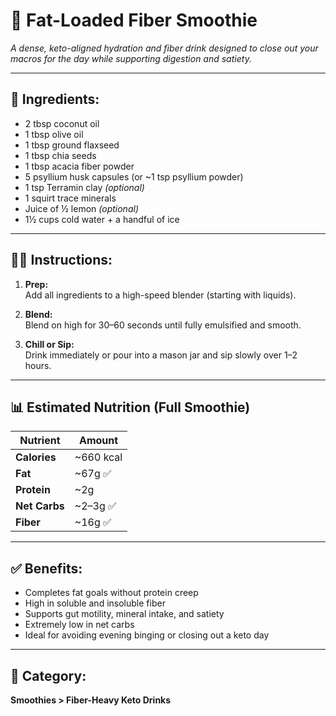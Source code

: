 # 🥥 Fat-Loaded Fiber Smoothie  
*A dense, keto-aligned hydration and fiber drink designed to close out your macros for the day while supporting digestion and satiety.*

---

## 🧾 Ingredients:

- 2 tbsp coconut oil  
- 1 tbsp olive oil  
- 1 tbsp ground flaxseed  
- 1 tbsp chia seeds  
- 1 tbsp acacia fiber powder  
- 5 psyllium husk capsules (or ~1 tsp psyllium powder)  
- 1 tsp Terramin clay *(optional)*  
- 1 squirt trace minerals  
- Juice of ½ lemon *(optional)*  
- 1½ cups cold water + a handful of ice  

---

## 👨‍🍳 Instructions:

1. **Prep:**  
   Add all ingredients to a high-speed blender (starting with liquids).

2. **Blend:**  
   Blend on high for 30–60 seconds until fully emulsified and smooth.

3. **Chill or Sip:**  
   Drink immediately or pour into a mason jar and sip slowly over 1–2 hours.

---

## 📊 Estimated Nutrition (Full Smoothie)

| Nutrient     | Amount     |
|--------------|------------|
| **Calories** | ~660 kcal  
| **Fat**      | ~67g ✅  
| **Protein**  | ~2g  
| **Net Carbs**| ~2–3g ✅  
| **Fiber**    | ~16g ✅  

---

## ✅ Benefits:
- Completes fat goals without protein creep  
- High in soluble and insoluble fiber  
- Supports gut motility, mineral intake, and satiety  
- Extremely low in net carbs  
- Ideal for avoiding evening binging or closing out a keto day

---

## 📁 Category:  
**Smoothies > Fiber-Heavy Keto Drinks**
